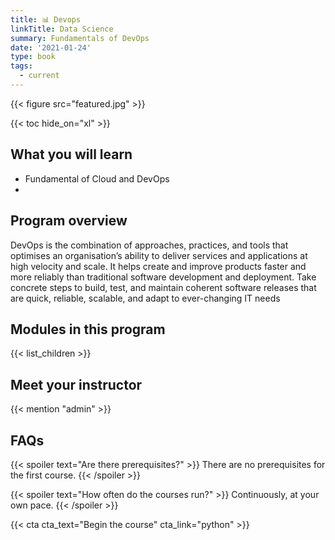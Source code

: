 ```yaml
---
title: 📊 Devops
linkTitle: Data Science
summary: Fundamentals of DevOps
date: '2021-01-24'
type: book
tags:
  - current
---
```


{{< figure src="featured.jpg" >}}

{{< toc hide_on="xl" >}}

## What you will learn

- Fundamental of Cloud and DevOps
- 

## Program overview

DevOps is the combination of approaches, practices, and tools that
optimises an organisation’s ability to deliver services and applications
at high velocity and scale. It helps create and improve products faster
and more reliably than traditional software development and
deployment. Take concrete steps to build, test, and maintain coherent
software releases that are quick, reliable, scalable, and adapt to
ever-changing IT needs


## Modules in this program

{{< list_children >}}

## Meet your instructor

{{< mention "admin" >}}

## FAQs

{{< spoiler text="Are there prerequisites?" >}}
There are no prerequisites for the first course.
{{< /spoiler >}}

{{< spoiler text="How often do the courses run?" >}}
Continuously, at your own pace.
{{< /spoiler >}}

{{< cta cta_text="Begin the course" cta_link="python" >}}
